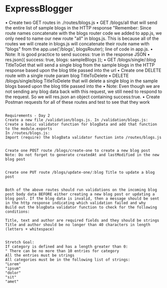 # ExpressBlogger

• Create two GET routes in ./routes/blogs.js
• GET /blogs/all that will send the entire list of sample blogs in the HTTP response
"Remember: Since route names concatenate with the blogs router code we added to app.js, we only need to name our new route "all" in blogs.js. This is because all of the routes we will create in blogs.js will concatenate their route name with "blogs" from the app.use('/blogs', blogsRouter); line of code in app.js.
• Note: It is good practice to send success: true in the response JSON
• res.json({ success: true, blogs: sampleBlogs });
• GET /blogs/single/:blog TitleToGet that will send a single blog from the sample blogs in the HTTP response based upon the blog title passed into the url
• Create one DELETE route with a single route param blog TitleToDelete
• DELETE /blogs/single/blog TitleToDelete that will delete a single blog in the sample blogs based upon the blog title passed into the
• Note: Even though we are not sending any blog data back with this request, we still need to respond to the request. So we will res.json an object containing success:true.
• Create Postman requests for all of these routes and test to see that they work

~~~~~~~~~~~~~~~~~~~~~~~~~

Requirements - Day 2
Create a new file /validation/blogs.js. In /validation/blogs.js:
Create a basic validator function for blogData and add that function to the module.exports
In /routes/blogs.js:
Import (require) the blogData validator function into /routes/blogs.js


Create one POST route /blogs/create-one to create a new blog post
Note: Do not forget to generate createdAt and lastModified in the new blog post


Create one PUT route /blogs/update-one/:blog Title to update a blog post


Both of the above routes should run validations on the incoming blog post body data BEFORE either creating a new blog post or updating a blog post. If the blog data is invalid, then a message should be sent in the http response indicating which validation failed and why
Build out the blogData validator function to check for the following conditions:

Title, text and author are required fields and they should be strings
Title and author should be no longer than 40 characters in length (letters + whitespace)


Stretch Goal:
If category is defined and has a length greater than 0:
" There can be no more than 10 entries for category
All the entries must be strings
All categories must be in the following list of strings:
"Lorem"
"ipsum"
"dolor"
"sit"
"amet"